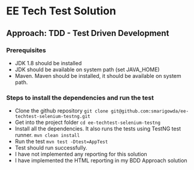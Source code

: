 # EE Tech Test Solution
## Approach: TDD - Test Driven Development

### Prerequisites

- JDK 1.8 should be installed
- JDK should be available on system path (set JAVA_HOME)
- Maven. Maven should be installed, it should be available on system path.

### Steps to install the dependencies and run the test

- Clone the github repository
`git clone git@github.com:smarigowda/ee-techtest-selenium-testng.git`
- Get into the project folder
`cd ee-techtest-selenium-testng`
- Install all the dependencies. It also runs the tests using TestNG test runner.
`mvn clean install` 
- Run the test
`mvn test -Dtest=AppTest`
- Test should run successfully.
- I have not implemented any reporting for this solution
- I have implemented the HTML reporting in my BDD Approach solution